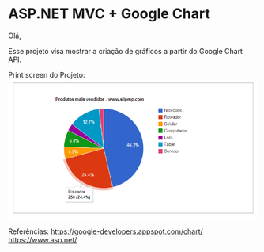 ASP.NET MVC + Google Chart
===========

Olá,

Esse projeto visa mostrar a criação de gráficos a partir do Google Chart API.

Print screen do Projeto:
![alt tag](https://raw.githubusercontent.com/slipmp/GoogleChart/master/GoogleChart/GoogleChart/Demo-Printscreen.png)



Referências:
https://google-developers.appspot.com/chart/
https://www.asp.net/
